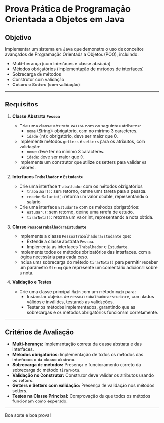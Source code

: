 # Prova Prática de Programação Orientada a Objetos em Java

## Objetivo

Implementar um sistema em Java que demonstre o uso de conceitos avançados de Programação Orientada a Objetos (POO), incluindo:

- Multi-herança (com interfaces e classe abstrata)
- Métodos obrigatórios (implementação de métodos de interfaces)
- Sobrecarga de métodos
- Construtor com validação
- Getters e Setters (com validação)

---

## Requisitos

1. **Classe Abstrata `Pessoa`**
   - Crie uma classe abstrata `Pessoa` com os seguintes atributos:
     - `nome` (String): obrigatório, com no mínimo 3 caracteres.
     - `idade` (int): obrigatório, deve ser maior que 0.
   - Implemente métodos `getters` e `setters` para os atributos, com validação:
     - `nome`: deve ter no mínimo 3 caracteres.
     - `idade`: deve ser maior que 0.
   - Implemente um construtor que utilize os setters para validar os valores.

2. **Interfaces `Trabalhador` e `Estudante`**
   - Crie uma interface `Trabalhador` com os métodos obrigatórios:
     - `trabalhar()`: sem retorno, define uma tarefa para a pessoa.
     - `receberSalario()`: retorna um valor double, representando o salário.
   - Crie uma interface `Estudante` com os métodos obrigatórios:
     - `estudar()`: sem retorno, define uma tarefa de estudo.
     - `tirarNota()`: retorna um valor int, representando a nota obtida.

3. **Classe `PessoaTrabalhadoraEstudante`**
   - Implemente a classe `PessoaTrabalhadoraEstudante` que:
     - Extende a classe abstrata `Pessoa`.
     - Implementa as interfaces `Trabalhador` e `Estudante`.
   - Implemente todos os métodos obrigatórios das interfaces, com a lógica necessária para cada caso.
   - Inclua uma sobrecarga do método `tirarNota()` para permitir receber um parâmetro `String` que represente um comentário adicional sobre a nota.

4. **Validação e Testes**
   - Crie uma classe principal `Main` com um método `main` para:
     - Instanciar objetos de `PessoaTrabalhadoraEstudante`, com dados válidos e inválidos, testando as validações.
     - Testar os métodos implementados, garantindo que as sobrecargas e os métodos obrigatórios funcionam corretamente.

---

## Critérios de Avaliação

- **Multi-herança:** Implementação correta da classe abstrata e das interfaces.
- **Métodos obrigatórios:** Implementação de todos os métodos das interfaces e da classe abstrata.
- **Sobrecarga de métodos:** Presença e funcionamento correto da sobrecarga do método `tirarNota`.
- **Validação no Construtor:** Construtor deve validar os atributos usando os setters.
- **Getters e Setters com validação:** Presença de validação nos métodos setters.
- **Testes na Classe Principal:** Comprovação de que todos os métodos funcionam como esperado.

---

Boa sorte e boa prova!

